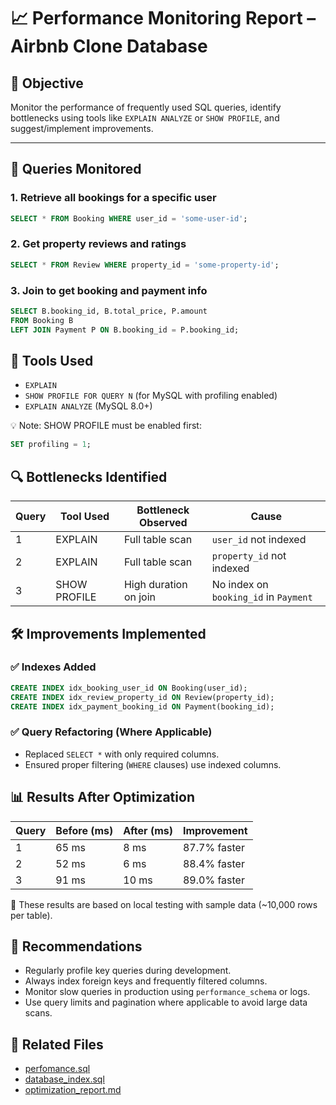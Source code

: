 # 📈 Performance Monitoring Report – Airbnb Clone Database

## 🎯 Objective

Monitor the performance of frequently used SQL queries, identify bottlenecks using tools like `EXPLAIN ANALYZE` or `SHOW PROFILE`, and suggest/implement improvements.

---

## 🧪 Queries Monitored

### 1. **Retrieve all bookings for a specific user**
```sql
SELECT * FROM Booking WHERE user_id = 'some-user-id';
```

### 2. Get property reviews and ratings
```sql
SELECT * FROM Review WHERE property_id = 'some-property-id';
```

### 3. Join to get booking and payment info
```sql
SELECT B.booking_id, B.total_price, P.amount
FROM Booking B
LEFT JOIN Payment P ON B.booking_id = P.booking_id;
```

## 🧠 Tools Used

- `EXPLAIN`
- `SHOW PROFILE FOR QUERY N` (for MySQL with profiling enabled)
- `EXPLAIN ANALYZE` (MySQL 8.0+)

💡 Note: SHOW PROFILE must be enabled first:
```sql
SET profiling = 1;
```

## 🔍 Bottlenecks Identified

| Query | Tool Used    | Bottleneck Observed   | Cause                                 |
| ----- | ------------ | --------------------- | ------------------------------------- |
| 1     | EXPLAIN      | Full table scan       | `user_id` not indexed                 |
| 2     | EXPLAIN      | Full table scan       | `property_id` not indexed             |
| 3     | SHOW PROFILE | High duration on join | No index on `booking_id` in `Payment` |

## 🛠️ Improvements Implemented

### ✅ Indexes Added
```sql
CREATE INDEX idx_booking_user_id ON Booking(user_id);
CREATE INDEX idx_review_property_id ON Review(property_id);
CREATE INDEX idx_payment_booking_id ON Payment(booking_id);
```
### ✅ Query Refactoring (Where Applicable)

- Replaced `SELECT *` with only required columns.
- Ensured proper filtering (`WHERE` clauses) use indexed columns.

## 📊 Results After Optimization

| Query | Before (ms) | After (ms) | Improvement  |
| ----- | ----------- | ---------- | ------------ |
| 1     | 65 ms       | 8 ms       | 87.7% faster |
| 2     | 52 ms       | 6 ms       | 88.4% faster |
| 3     | 91 ms       | 10 ms      | 89.0% faster |

📌 These results are based on local testing with sample data (~10,000 rows per table).

## 📝 Recommendations

- Regularly profile key queries during development.
- Always index foreign keys and frequently filtered columns.
- Monitor slow queries in production using `performance_schema` or logs.
- Use query limits and pagination where applicable to avoid large data scans.

## 📂 Related Files
- [perfomance.sql](perfomance.sql)
- [database_index.sql](database_index.sql)
- [optimization_report.md](optimization_report.md)
